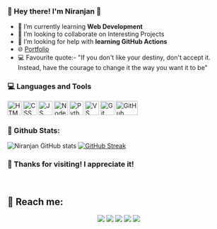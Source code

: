 ### 👋 Hey there! I'm Niranjan 🚀

- 🌱 I’m currently learning **Web Development**
- 👯 I’m looking to collaborate on Interesting Projects
- 🤔 I’m looking for help with **learning GitHub Actions**
- 🌐 <a href="https://niranjan-v.web.app">Portfolio</a>
- 💻 Favourite quote:- "If you don't like your destiny, don't accept it. Instead, have the courage to change it the way you want it to be" 


### 💻 Languages and Tools

<img align="left" height="32px" width="32px" alt="HTML logo" src="https://bit.ly/3gP4Qgx">
<img align="left" height="32px" width="32px" alt="CSS logo" src="https://bit.ly/37iML7j">
<img align="left" height="32px" width="32px" alt="JS logo" src="https://bit.ly/3r1kzxY">
<img align="left" height="32px" width="32px" alt="Node.js logo" src="https://bit.ly/3rw9m8C">
<img align="left" height="32px" width="32px" alt="Python logo" src="https://bit.ly/3nk4bGw">
<img align="left" height="32px" width="32px" alt="VS Сode logo" src="https://bit.ly/3qZmQcU">
<img align="left" height="32px" width="32px" alt="Git logo" src="https://bit.ly/34ayuYn">
<img align="left" height="32px" width="50px" alt="GitHub logo" src="https://i.ibb.co/pKq7CXS/download-removebg-preview.png">

<br/>
<br/>


### 🌵 Github Stats:

![Niranjan GitHub stats](https://github-readme-stats.vercel.app/api?username=niranjanv849&show_icons=true&theme=radical) 
[![GitHub Streak](https://github-readme-streak-stats.herokuapp.com/?user=niranjanv849&theme=radical)](https://git.io/streak-stats) 


### 👋 Thanks for visiting! I appreciate it!

<br/>

## 🚀 Reach me:

<p align="center">
<a href="https://www.niranjan-v.web.app"><img src="https://img.shields.io/badge/-niranjan-v.web.app-3423A6?style=flat&logo=Google-Chrome&logoColor=white"/></a>
<a href="https://linkedin.com/in/niranjanv849"><img src="https://img.shields.io/badge/-niranjanv849-0077B5?style=flat&logo=Linkedin&logoColor=white"/></a>
<a href="mailto:niranjanv849@gmail.com"><img src="https://img.shields.io/badge/-niranjanv849@gmail-D14836?style=flat&logo=Gmail&logoColor=white"/></a>
<a href="https://instagram.com/niranjanv849"><img src="https://img.shields.io/badge/-@niranjanv849?style=flat&logo=Instagram&logoColor=white"/></a>
<a href="https://facebook.com/niranjanv849"><img src="https://img.shields.io/badge/-@niranjanv849?style=flat&logo=Facebook&logoColor=white"/></a>
</p>
